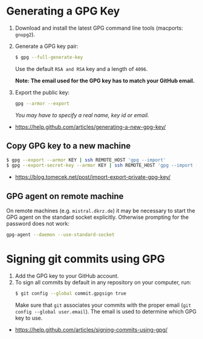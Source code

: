 # Generating a GPG Key
1. Download and install the latest GPG command line tools (macports: `gnupg2`).
2. Generate a GPG key pair:
   ```bash
   $ gpg --full-generate-key
   ```

   Use the default `RSA and RSA` key and a length of `4096`.

   **Note: The email used for the GPG key has to match your GitHub email.**
3. Export the public key:
   ```bash
   gpg --armor --export
   ```

   _You may have to specify a real name, key id or email._
* https://help.github.com/articles/generating-a-new-gpg-key/

## Copy GPG key to a new machine
```bash
$ gpg --export --armor KEY | ssh REMOTE_HOST 'gpg --import'
$ gpg --export-secret-key --armor KEY | ssh REMOTE_HOST 'gpg --import --allow-secret-key-import'
```
* https://blog.tomecek.net/post/import-export-private-gpg-key/

## GPG agent on remote machine
On remote machines (e.g. `mistral.dkrz.de`) it may be necessary to start the
GPG agent on the standard socket explicitly. Otherwise prompting for the
password does not work:
```bash
gpg-agent --daemon --use-standard-socket
```

# Signing git commits using GPG
1. Add the GPG key to your GitHub account.
2. To sign all commits by default in any repository on your computer, run:
    ```bash
    $ git config --global commit.gpgsign true
    ```
    Make sure that `git` associates your commits with the proper email
    (`git config --global user.email`). The email is used to determine
    which GPG key to use.
* https://help.github.com/articles/signing-commits-using-gpg/
